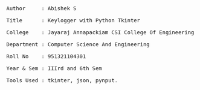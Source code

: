 <pre>Author     : Abishek S<br>
Title      : Keylogger with Python Tkinter<br>
College    : Jayaraj Annapackiam CSI College Of Engineering<br>
Department : Computer Science And Engineering<br>
Roll No    : 951321104301<br>
Year & Sem : IIIrd and 6th Sem<br>
Tools Used : tkinter, json, pynput.
</pre>
